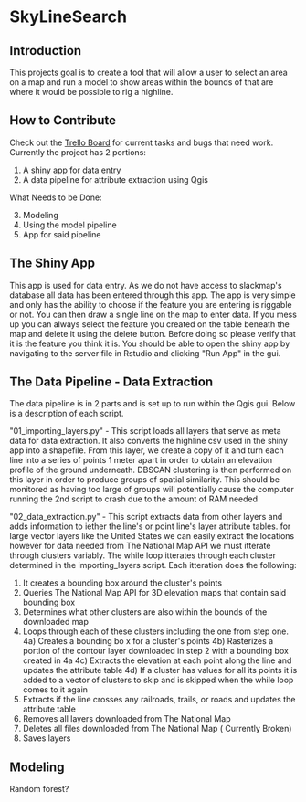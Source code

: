 # SkyLineSearch

## Introduction
This projects goal is to create a tool that will allow a user to select an area on a map 
and run a model to show areas within the bounds of that are where it would be possible to rig a highline.  

## How to Contribute
Check out the [Trello Board](https://trello.com/b/kgL4NcVx/to-do)  for current tasks and bugs that need work.  Currently the project has 2 portions:

1) A shiny app for data entry
2) A data pipeline for attribute extraction using Qgis 

What Needs to be Done:

3) Modeling 
4) Using the model pipeline
5) App for said pipeline

## The Shiny App
This app is used for data entry.  As we do not have access to slackmap's database all data has been entered through this app.  The app is very simple and only has the ability to choose if the feature you are entering is riggable or not.  You can then draw a single line on the map to enter data.  If you mess up you can always select the feature you created on the table beneath the map and delete it using the delete button.  Before doing so please verify that it is the feature you think it is. You should be able to open the shiny app by navigating to the server file in Rstudio and clicking "Run App" in the gui.   

## The Data Pipeline - Data Extraction 
The data pipeline is in 2 parts and is set up to run within the Qgis gui. Below is a description of each script.

"01_importing_layers.py" - This script loads all layers that serve as meta data for data extraction.  It also converts the highline csv used in the shiny app into a shapefile.  From this layer, we create a copy of it and turn each line into a series of points 1 meter apart in order to obtain an elevation profile of the ground underneath. DBSCAN clustering is then performed on this layer in order to produce groups of spatial similarity.  This should be monitored as having too large of groups will potentially cause the computer running the 2nd script to crash due to the amount of RAM needed

"02_data_extraction.py" - This script extracts data from other layers and adds information to iether the line's or point line's layer attribute tables. for large vector layers like the United States we can easily extract the locations however for data needed from The National Map API we must itterate through clusters variably.  The while loop itterates through each cluster determined in the importing_layers script. Each itteration does the following:

  1) It creates a bounding box around the cluster's points
  2) Queries The National Map API for 3D elevation maps that contain said bounding box
  3) Determines what other clusters are also within the bounds of the downloaded map
  4) Loops through each of these clusters including the one from step one.
  4a) Creates a bounding bo x for a cluster's points
  4b) Rasterizes a portion of the contour layer downloaded in step 2 with a bounding box created in 4a 
  4c) Extracts the elevation at each point along the line and updates the attribute table
  4d) If a cluster has values for all its points it is added to a vector of clusters to skip and is skipped when the while loop comes to it again
  5) Extracts if the line crosses any railroads, trails, or roads and updates the attribute table
  6) Removes all layers downloaded from The National Map
  7) Deletes all files downloaded from The National Map ( Currently Broken)
  8) Saves layers

## Modeling 
Random forest?

##

